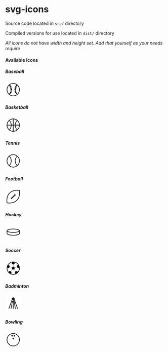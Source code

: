 # svg-icons

Source code located in `src/` directory

Compiled versions for use located in `dist/` directory

*All icons do not have width and height set. Add that yourself as your needs require*

#### Available Icons

##### Baseball
<img src="dist/baseball.svg" width="50" height="50">

##### Basketball
<img src="dist/basketball.svg" width="50" height="50">

##### Tennis
<img src="dist/tennis.svg" width="50" height="50">

##### Football
<img src="dist/football.svg" width="50" height="50">

##### Hockey
<img src="dist/hockey.svg" width="50" height="50">

##### Soccer
<img src="dist/soccer.svg" width="50" height="50">

##### Badminton
<img src="dist/badminton.svg" width="50" height="50">

##### Bowling
<img src="dist/bowling.svg" width="50" height="50">

